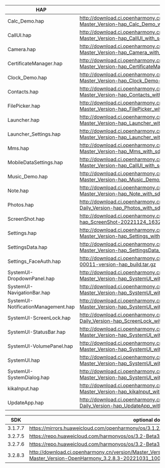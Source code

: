 | HAP | permanent archive addresses |
| - | - |
| Calc_Demo.hap | http://download.ci.openharmony.cn/version/Master_Version/hap_Calc_Demo_with_sdk/20230525_151316/version-Master_Version-hap_Calc_Demo_with_sdk-20230525_151316-hap_Calc_Demo_with_sdk.tar.gz |
| CallUI.hap | http://download.ci.openharmony.cn/version/Master_Version/hap_CallUI_with_sdk/20230529_155953/version-Master_Version-hap_CallUI_with_sdk-20230529_155953-hap_CallUI_with_sdk.tar.gz |
| Camera.hap | http://download.ci.openharmony.cn/version/Master_Version/hap_Camera_with_sdk/20230718_192244/version-Master_Version-hap_Camera_with_sdk-20230718_192244-hap_Camera_with_sdk.tar.gz |
| CertificateManager.hap | http://download.ci.openharmony.cn/version/Master_Version/hap_CertificateManager_with_sdk/20230707_102841/version-Master_Version-hap_CertificateManager_with_sdk-20230707_102841-hap_CertificateManager_with_sdk.tar.gz |
| Clock_Demo.hap | http://download.ci.openharmony.cn/version/Master_Version/hap_Clock_Demo/20221206_214559/version-Master_Version-hap_Clock_Demo-20221206_214559-hap_Clock_Demo.tar.gz |
| Contacts.hap | http://download.ci.openharmony.cn/version/Master_Version/hap_Contacts_with_sdk/20230614_095949/version-Master_Version-hap_Contacts_with_sdk-20230614_095949-hap_Contacts_with_sdk.tar.gz |
| FilePicker.hap | http://download.ci.openharmony.cn/version/Master_Version/hap_FilePicker_with_sdk/20230426_153237/version-Master_Version-hap_FilePicker_with_sdk-20230426_153237-hap_FilePicker_with_sdk.tar.gz |
| Launcher.hap | http://download.ci.openharmony.cn/version/Master_Version/hap_Launcher_with_sdk/20230626_103341/version-Master_Version-hap_Launcher_with_sdk-20230626_103341-hap_Launcher_with_sdk.tar.gz |
| Launcher_Settings.hap | http://download.ci.openharmony.cn/version/Master_Version/hap_Launcher_with_sdk/20230626_103341/version-Master_Version-hap_Launcher_with_sdk-20230626_103341-hap_Launcher_with_sdk.tar.gz |
| Mms.hap | http://download.ci.openharmony.cn/version/Master_Version/hap_Mms_with_sdk/20230330_180625/version-Master_Version-hap_Mms_with_sdk-20230330_180625-hap_Mms_with_sdk.tar.gz |
| MobileDataSettings.hap | http://download.ci.openharmony.cn/version/Master_Version/hap_CallUI_with_sdk/20230529_155953/version-Master_Version-hap_CallUI_with_sdk-20230529_155953-hap_CallUI_with_sdk.tar.gz |
| Music_Demo.hap | http://download.ci.openharmony.cn/version/Master_Version/hap_Music_Demo_with_sdk/20230524_151914/version-Master_Version-hap_Music_Demo_with_sdk-20230524_151914-hap_Music_Demo_with_sdk.tar.gz |
| Note.hap | http://download.ci.openharmony.cn/version/Master_Version/hap_Note_with_sdk/20230705_170732/version-Master_Version-hap_Note_with_sdk-20230705_170732-hap_Note_with_sdk.tar.gz |
| Photos.hap | http://download.ci.openharmony.cn/version/Daily_Version/hap_Photos_with_sdk/20230724_152420/version-Daily_Version-hap_Photos_with_sdk-20230724_152420-hap_Photos_with_sdk.tar.gz |
| ScreenShot.hap | http://download.ci.openharmony.cn/version/Master_Version/hap_ScreenShot/20221124_163242/version-Master_Version-hap_ScreenShot-20221124_163242-hap_ScreenShot.tar.gz |
| Settings.hap | http://download.ci.openharmony.cn/version/Master_Version/hap_Settings_with_sdk/20230719_114122/version-Master_Version-hap_Settings_with_sdk-20230719_114122-hap_Settings_with_sdk.tar.gz |
| SettingsData.hap | http://download.ci.openharmony.cn/version/Master_Version/hap_SettingsData_with_sdk/20230329_115110/version-Master_Version-hap_SettingsData_with_sdk-20230329_115110-hap_SettingsData_with_sdk.tar.gz |
| Settings_FaceAuth.hap | http://download.ci.openharmony.cn/Artifacts/hap_build/20230424-1-00011/version/Artifacts-hap_build-20230424-1-00011-version-hap_build.tar.gz |
| SystemUI-DropdownPanel.hap | http://download.ci.openharmony.cn/version/Master_Version/hap_SystemUI_with_sdk/20230720_204543/version-Master_Version-hap_SystemUI_with_sdk-20230720_204543-hap_SystemUI_with_sdk.tar.gz |
| SystemUI-NavigationBar.hap | http://download.ci.openharmony.cn/version/Master_Version/hap_SystemUI_with_sdk/20230720_204543/version-Master_Version-hap_SystemUI_with_sdk-20230720_204543-hap_SystemUI_with_sdk.tar.gz |
| SystemUI-NotificationManagement.hap | http://download.ci.openharmony.cn/version/Master_Version/hap_SystemUI_with_sdk/20230720_204543/version-Master_Version-hap_SystemUI_with_sdk-20230720_204543-hap_SystemUI_with_sdk.tar.gz |
| SystemUI-ScreenLock.hap | http://download.ci.openharmony.cn/version/Daily_Version/hap_ScreenLock_with_sdk/20230726_100736/version-Daily_Version-hap_ScreenLock_with_sdk-20230726_100736-hap_ScreenLock_with_sdk.tar.gz |
| SystemUI-StatusBar.hap | http://download.ci.openharmony.cn/version/Master_Version/hap_SystemUI_with_sdk/20230720_204543/version-Master_Version-hap_SystemUI_with_sdk-20230720_204543-hap_SystemUI_with_sdk.tar.gz |
| SystemUI-VolumePanel.hap | http://download.ci.openharmony.cn/version/Master_Version/hap_SystemUI_with_sdk/20230720_204543/version-Master_Version-hap_SystemUI_with_sdk-20230720_204543-hap_SystemUI_with_sdk.tar.gz |
| SystemUI.hap | http://download.ci.openharmony.cn/version/Master_Version/hap_SystemUI_with_sdk/20230720_204543/version-Master_Version-hap_SystemUI_with_sdk-20230720_204543-hap_SystemUI_with_sdk.tar.gz |
| SystemUI-SystemDialog.hap | http://download.ci.openharmony.cn/version/Master_Version/hap_SystemUI_with_sdk/20230720_204543/version-Master_Version-hap_SystemUI_with_sdk-20230720_204543-hap_SystemUI_with_sdk.tar.gz |
| kikaInput.hap | http://download.ci.openharmony.cn/version/Master_Version/hap_kikaInput_with_sdk/20230602_180115/version-Master_Version-hap_kikaInput_with_sdk-20230602_180115-hap_kikaInput_with_sdk.tar.gz |
| UpdateApp.hap | http://download.ci.openharmony.cn/version/Daily_Version/hap_UpdateApp_with_sdk/20230605_003549/version-Daily_Version-hap_UpdateApp_with_sdk-20230605_003549-hap_UpdateApp_with_sdk.tar.gz |

| SDK | optional download urls |
| - | - |
| 3.1.7.7 | https://mirrors.huaweicloud.com/openharmony/os/3.1.2/sdk-patch/ohos-sdk-full.tar.gz |
| 3.2.7.5 | https://repo.huaweicloud.com/harmonyos/os/3.2-Beta3/ohos-sdk-windows_linux-full.tar.gz |
| 3.2.7.6 | https://repo.huaweicloud.com/harmonyos/os/3.2-Beta3/sdk-patch/ohos-sdk-full.tar.gz |
| 3.2.8.3 | http://download.ci.openharmony.cn/version/Master_Version/OpenHarmony_3.2.8.3/20221031_100640/version-Master_Version-OpenHarmony_3.2.8.3-20221031_100640-ohos-sdk-full.tar.gz |
